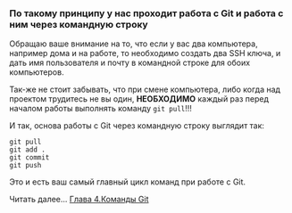 ### По такому принципу у нас проходит работа с Git и работа с ним через командную строку

Обращаю ваше внимание на то, что если у вас два компьютера, например дома и на работе, то необходимо создать два SSH ключа, и дать имя пользователя и почту в командной строке для обоих компьютеров.

Так-же не стоит забывать, что при смене компьютера, либо когда над проектом трудитесь не вы один, **НЕОБХОДИМО** каждый раз перед началом работы выполнять команду ``git pull``!!!

И так, основа работы с Git через командную строку выглядит так:
~~~
git pull
git add .
git commit 
git push
~~~
Это и есть ваш самый главный цикл команд при работе с Git.

Читать далее... [Глава 4.Команды Git](./gitcommands4.md)